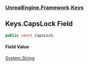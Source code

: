 ### [UnrealEngine.Framework](./UnrealEngine-Framework.md 'UnrealEngine.Framework').[Keys](./UnrealEngine-Framework-Keys.md 'UnrealEngine.Framework.Keys')
## Keys.CapsLock Field
  
```csharp
public const CapsLock;
```
#### Field Value
[System.String](https://docs.microsoft.com/en-us/dotnet/api/System.String 'System.String')  
